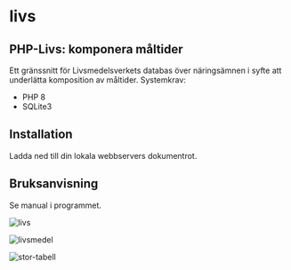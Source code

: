 # livs
## PHP-Livs: komponera måltider

Ett gränssnitt för Livsmedelsverkets databas över näringsämnen i syfte att underlätta komposition av måltider. Systemkrav:

* PHP 8
* SQLite3

## Installation

Ladda ned till din lokala webbservers dokumentrot.

## Bruksanvisning

Se manual i programmet.

![livs](https://user-images.githubusercontent.com/71740645/126055719-7959c286-5fd5-457b-83ed-455f880ea7d3.png)

![livsmedel](https://user-images.githubusercontent.com/71740645/126055733-ee7fb86d-5702-443a-bc81-7e8d32afafc7.png)

![stor-tabell](https://user-images.githubusercontent.com/71740645/126055736-4d0f106b-20a1-48a6-b831-a10be6552a28.png)
